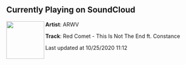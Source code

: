 ## Currently Playing on SoundCloud

[<img align="left" width="100" src="https://i1.sndcdn.com/artworks-Xem7Rgks4hPyEZt4-isFh0w-t50x50.jpg">](https://soundcloud.com/arwv/red-comet-this-is-not-the-end-ft-constance)

**Artist**: ARWV 

**Track**: Red Comet - This Is Not The End ft. Constance

Last updated at 10/25/2020 11:12
